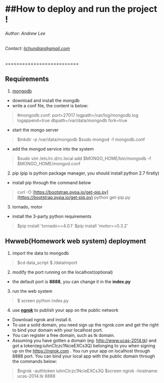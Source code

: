 ##How to deploy and run the project !
==============================
###### Author: Andrew Lee
###### Contact: [lichundian@gmail.com](mailto:lichundian@gmail.com)
==========================
## Requirements
1. [mongodb](http://www.mongodb.org/)
 - download and install the mongdb
 - write a conf file, the content is below:
>\#mongodb.conf:
port=27017
logpath=/var/log/mongodb.log
logappend=true
dbpath=/var/data/mongodb
fork=true

 - start the mongo server
> $mkdir -p /var/data/mongodb
$sudo mongod -f mongodb.conf

 - add the mongod service into the system
> $sudo vim /etc/rc.d/rc.local
add $MONGO_HOME/bin/mongodb -f $MONGO_HOME/mongod.conf

2. pip (pip is python package manager, you should install python 2.7 firstly)
 - install pip through the command below
> curl -O [https://bootstrap.pypa.io/get-pip.py](https://bootstrap.pypa.io/get-pip.py)
python get-pip.py
3. tornado, motor
 - install the 3-party python requirements
> $pip install 'tornado==4.0.1'
$pip install 'motor==0.3.2'

## Hwweb(Homework web system) deployment
1. import the data to mongodb
> $cd data_script
$./dataImport
2. modify the port running on the localhost(optional)
 - the default port is **8888**, you can change it in the **index.py**
3. run the web system
> $ screen python index.py
4. use **[ngrok](https://ngrok.com/)** to publish your app on the public network
 - Download ngrok and install it.
 - To use a solid domain, you need sign up the ngrok.com and get the right to bind your domain with your localhost port.
 - You can register a free domain, such as tk domain.
 - Assuming you have gotten a domain (eg: http://www.ucas-2014.tk) and got a token(eg:iuhnCIczc1NcieEXCs3Q) belonging to you when signing up on the https://ngrok.com . You run your app on localhost through 8888 port. You can bind your local app with the public domain through the commands below:
> $ngrok -authtoken iuhnCIczc1NcieEXCs3Q
$screen ngrok -hostname ucas-2014.tk 8888

